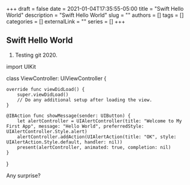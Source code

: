 +++ 
draft = false
date = 2021-01-04T17:35:55-05:00
title = "Swift Hello World"
description = "Swift Hello World"
slug = ""
authors = []
tags = []
categories = []
externalLink = ""
series = []
+++
## Swift Hello World

1. Testing git 2020.

import UIKit

class ViewController: UIViewController {

    override func viewDidLoad() {
        super.viewDidLoad()
        // Do any additional setup after loading the view.
    }

    @IBAction func showMessage(sender: UIButton) {
        let alertController = UIAlertController(title: "Welcome to My First App", message: "Hello World", preferredStyle: UIAlertController.Style.alert)
        alertController.addAction(UIAlertAction(title: "OK", style: UIAlertAction.Style.default, handler: nil))
        present(alertController, animated: true, completion: nil)
    }
}

Any surprise?
